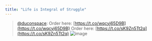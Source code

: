 ```yaml
---
title: "Life is Integral of Struggle"
---
```


> [@duconspace](https://twitter.com/duconspace/status/1602496174254350336?s=46&t=gkSZtjGEtUZPO0JCzBxCBw): Order here: [https://t.co/wqcyj65D9B](https://t.co/wqcyj65D9B)
> Order here: [https://t.co/sK9Zn5Tt2q](https://t.co/sK9Zn5Tt2q)
> ![image](https://pbs.twimg.com/media/Fj01soHaEAAwP2t.jpg)

